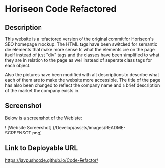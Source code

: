 # Horiseon Code Refactored

## Description

This website is a refactored version of the original commit for Horiseon's SEO homepage mockup. The HTML tags have been switched for semantic div elements that make more sense to what the elements are on the page itself instead of just "div" tags and the classes have been simplified to what they are in relation to the page as well instead of seperate class tags for each object.

Also the pictures have been modified with alt descriptions to describe what each of them are to make the website more accessible. The title of the page has also been changed to reflect the company name and a brief description of the market the company exists in.

## Screenshot

Below is a screenshot of the Webiste:

! [Website Screenshot] (/Develop/assets/images/README-SCREENSOT.png)


## Link to Deployable URL

https://jaypushcode.github.io/Code-Refactor/